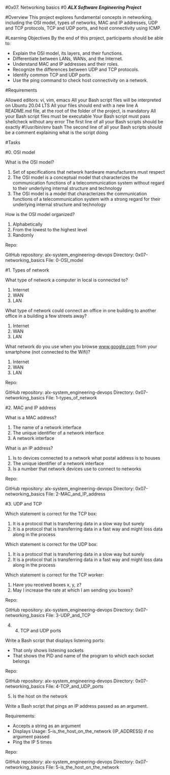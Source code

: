 #0x07. Networking basics #0
***ALX Software Engineering Project***

#Overview
This project explores fundamental concepts in networking, including the OSI model, types of networks, MAC and IP addresses, UDP and TCP protocols, TCP and UDP ports, and host connectivity using ICMP.

#Learning Objectives
By the end of this project, participants should be able to:

- Explain the OSI model, its layers, and their functions.
- Differentiate between LANs, WANs, and the Internet.
- Understand MAC and IP addresses and their roles.
- Recognize the differences between UDP and TCP protocols.
- Identify common TCP and UDP ports.
- Use the ping command to check host connectivity on a network.

#Requirements

Allowed editors: vi, vim, emacs
All your Bash script files will be interpreted on Ubuntu 20.04 LTS
All your files should end with a new line
A README.md file, at the root of the folder of the project, is mandatory
All your Bash script files must be executable
Your Bash script must pass shellcheck without any error
The first line of all your Bash scripts should be exactly #!/usr/bin/env bash
The second line of all your Bash scripts should be a comment explaining what is the script doing

#Tasks

#0. OSI model

What is the OSI model?

1. Set of specifications that network hardware manufacturers must respect
2. The OSI model is a conceptual model that characterizes the communication functions of a telecommunication system without regard to their underlying internal structure and technology
3. The OSI model is a model that characterizes the communication functions of a telecommunication system with a strong regard for their underlying internal structure and technology

How is the OSI model organized?

1. Alphabetically
2. From the lowest to the highest level
3. Randomly

Repo:

GitHub repository: alx-system_engineering-devops
Directory: 0x07-networking_basics
File: 0-OSI_model

#1. Types of network

What type of network a computer in local is connected to?

1. Internet
2. WAN
3. LAN

What type of network could connect an office in one building to another office in a building a few streets away?

1. Internet
2. WAN
3. LAN

What network do you use when you browse www.google.com from your smartphone (not connected to the Wifi)?

1. Internet
2. WAN
3. LAN

Repo:

GitHub repository: alx-system_engineering-devops
Directory: 0x07-networking_basics
File: 1-types_of_network

#2. MAC and IP address

What is a MAC address?

1. The name of a network interface
2. The unique identifier of a network interface
3. A network interface

What is an IP address?

1. Is to devices connected to a network what postal address is to houses
2. The unique identifier of a network interface
3. Is a number that network devices use to connect to networks


Repo:

GitHub repository: alx-system_engineering-devops
Directory: 0x07-networking_basics
File: 2-MAC_and_IP_address

#3. UDP and TCP

Which statement is correct for the TCP box:
1. It is a protocol that is transferring data in a slow way but surely
2. It is a protocol that is transferring data in a fast way and might loss data along in the process

Which statement is correct for the UDP box:
1. It is a protocol that is transferring data in a slow way but surely
1. It is a protocol that is transferring data in a fast way and might loss data along in the process

Which statement is correct for the TCP worker:
1. Have you received boxes x, y, z?
2. May I increase the rate at which I am sending you boxes?

Repo:

GitHub repository: alx-system_engineering-devops
Directory: 0x07-networking_basics
File: 3-UDP_and_TCP

4. 4. TCP and UDP ports

Write a Bash script that displays listening ports:

- That only shows listening sockets
- That shows the PID and name of the program to which each socket belongs

Repo:

GitHub repository: alx-system_engineering-devops
Directory: 0x07-networking_basics
File: 4-TCP_and_UDP_ports

5. Is the host on the network

Write a Bash script that pings an IP address passed as an argument.

Requirements:

- Accepts a string as an argument
- Displays Usage: 5-is_the_host_on_the_network {IP_ADDRESS} if no argument passed
- Ping the IP 5 times

Repo:

GitHub repository: alx-system_engineering-devops
Directory: 0x07-networking_basics
File: 5-is_the_host_on_the_network
